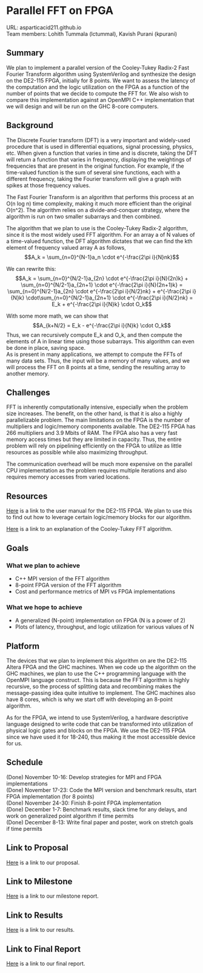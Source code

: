 # Parallel FFT on FPGA
URL: asparticacid211.github.io  
Team members: Lohith Tummala (lctummal), Kavish Purani (kpurani)
## Summary
We plan to implement a parallel version of the Cooley-Tukey Radix-2 Fast Fourier Transform algorithm using SystemVerilog and synthesize the design on the DE2-115 FPGA, initially for 8 points. We want to assess the latency of the computation and the logic utilization on the FPGA as a function of the number of points that we decide to compute the FFT for. We also wish to compare this implementation against an OpenMPI C++ implementation that we will design and will be run on the GHC 8-core computers.  
## Background
The Discrete Fourier transform (DFT) is a very important and widely-used procedure that is used in differential equations, signal processing, physics, etc. When given a function that varies in time and is discrete, taking the DFT will return a function that varies in frequency, displaying the weightings of frequencies that are present in the original function. For example, if the time-valued function is the sum of several sine functions, each with a different frequency, taking the Fourier transform will give a graph with spikes at those frequency values.  
  
The Fast Fourier Transform is an algorithm that performs this process at an O(n log n) time complexity, making it much more efficient than the original O(n^2). The algorithm relies on a divide-and-conquer strategy, where the algorithm is run on two smaller subarrays and then combined.  
  
The algorithm that we plan to use is the Cooley-Tukey Radix-2 algorithm, since it is the most widely used FFT algorithm. For an array a of N values of a time-valued function, the DFT algorithm dictates that we can find the kth element of frequency valued array A as follows,  
$$A_k = \sum_{n=0}^{N-1}a_n \cdot e^{-\frac{2\pi i}{N}nk}$$  
  
We can rewrite this:  
$$A_k = \sum_{n=0}^{N/2-1}a_{2n} \cdot e^{-\frac{2\pi i}{N}(2n)k} + \sum_{n=0}^{N/2-1}a_{2n+1} \cdot e^{-\frac{2\pi i}{N}(2n+1)k} = \sum_{n=0}^{N/2-1}a_{2n} \cdot e^{-\frac{2\pi i}{N/2}nk} + e^{-\frac{2\pi i}{N}k} \cdot\sum_{n=0}^{N/2-1}a_{2n+1} \cdot e^{-\frac{2\pi i}{N/2}nk} = E_k + e^{-\frac{2\pi i}{N}k} \cdot O_k$$  
  
With some more math, we can show that
$$A_{k+N/2} = E_k - e^{-\frac{2\pi i}{N}k} \cdot O_k$$
Thus, we can recursively compute E_k and O_k, and then compute the elements of A in linear time using those subarrays. This algorithm can even be done in place, saving space.  
As is present in many applications, we attempt to compute the FFTs of many data sets. Thus, the input will be a memory of many values, and we will process the FFT on 8 points at a time, sending the resulting array to another memory.  
## Challenges
FFT is inherently computationally intensive, especially when the problem size increases. The benefit, on the other hand, is that it is also a highly parallelizable problem. The main limitations on the FPGA is the number of multipliers and logic/memory components available. The DE2-115 FPGA has 266 multipliers and 3.9 Mbits of RAM. The FPGA also has a very fast memory access times but they are limited in capacity. Thus, the entire problem will rely on pipelining efficiently on the FPGA to utilize as little resources as possible while also maximizing throughput.  
  
The communication overhead will be much more expensive on the parallel CPU implementation as the problem requires multiple iterations and also requires memory accesses from varied locations.  
## Resources
[Here](https://www.terasic.com.tw/attachment/archive/502/DE2_115_User_manual.pdf) is a link to the user manual for the DE2-115 FPGA. We plan to use this to find out how to leverage certain logic/memory blocks for our algorithm.  
  
[Here](https://en.wikipedia.org/wiki/Cooley%E2%80%93Tukey_FFT_algorithm) is a link to an explanation of the Cooley-Tukey FFT algorithm.  
  
## Goals
### What we plan to achieve
* C++ MPI version of the FFT algorithm
* 8-point FPGA version of the FFT algorithm
* Cost and performance metrics of MPI vs FPGA implementations
### What we hope to achieve
* A generalized (N-point) implementation on FPGA (N is a power of 2)  
* Plots of latency, throughput, and logic utilization for various values of N  
## Platform
The devices that we plan to implement this algorithm on are the DE2-115 Altera FPGA and the GHC machines. When we code up the algorithm on the GHC machines, we plan to use the C++ programming language with the OpenMPI language construct. This is because the FFT algorithm is highly recursive, so the process of splitting data and recombining makes the message-passing idea quite intuitive to implement. The GHC machines also have 8 cores, which is why we start off with developing an 8-point algorithm.  
  
As for the FPGA, we intend to use SystemVerilog, a hardware descriptive language designed to write code that can be transformed into utilization of physical logic gates and blocks on the FPGA. We use the DE2-115 FPGA since we have used it for 18-240, thus making it the most accessible device for us.
## Schedule
(Done) November 10-16: Develop strategies for MPI and FPGA implementations  
(Done) November 17-23: Code the MPI version and benchmark results, start FPGA implementation (for 8 points)  
(Done) November 24-30: Finish 8-point FPGA implementation  
(Done) December 1-7: Benchmark results, slack time for any delays, and work on generalized point algorithm if time permits  
(Done) December 8-13: Write final paper and poster, work on stretch goals if time permits  
## Link to Proposal
[Here](https://docs.google.com/document/d/1yUG169tpelAlSbY27yceWbm1mbr4Q-zQNxzeF_RIxFM/edit?usp=sharing) is a link to our proposal.
## Link to Milestone
[Here](https://docs.google.com/document/d/1zhx1i9Y2WM3aTlEuAgh4CN6cTfl6yOpxplJLrfy2h84/edit?usp=sharing) is a link to our milestone report.
## Link to Results
[Here](https://docs.google.com/spreadsheets/d/1ow2t-NbBrvaotVUxrnNIqnrFgL58_PsSDsAoWpG5zf4/edit?usp=sharing) is a link to our results.
## Link to Final Report
[Here](https://docs.google.com/document/d/1yUw7wwo8hiISEHKIHcbRD7xUToadwspvJcHv7SgYjW8/edit?usp=sharing) is a link to our final report.
